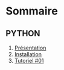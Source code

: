 # Sommaire

## PYTHON
1. [Présentation](PYTHON/01-presentation/)
2. [Installation](PYTHON/02-installation/)
3. [Tutoriel #01](PYTHON/tutoriel-01/)



